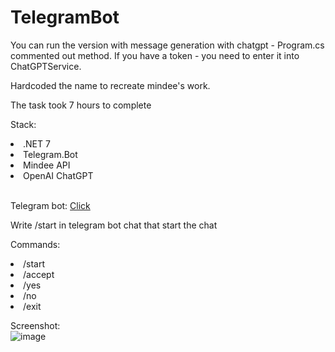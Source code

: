 # TelegramBot
You can run the version with message generation with chatgpt - Program.cs commented out method. If you have a token - you need to enter it into ChatGPTService.</br>


Hardcoded the name to recreate mindee's work.

The task took 7 hours to complete

Stack:
<li>.NET 7</li>
<li>Telegram.Bot</li>
<li>Mindee API</li>
<li>OpenAI ChatGPT</li></br>


Telegram bot: <a href="https://t.me/DiceusTestTaskBot">Click</a>

Write /start in telegram bot chat that start the chat

Commands:
<li>/start</li>
<li>/accept</li>
<li>/yes</li>
<li>/no</li>
<li>/exit</li>


Screenshot:</br>
![image](https://github.com/kelass/TelegramBot/assets/69418373/45b09d9d-c34f-4977-9b43-ffe22e5a18af)

